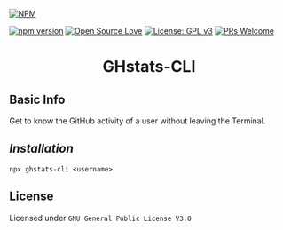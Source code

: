 [![NPM](https://nodei.co/npm/ghstats-cli.png)](https://nodei.co/npm/ghstats-cli/)

[![npm version](https://badge.fury.io/js/ghstats-cli.svg)](https://badge.fury.io/js/ghstats-cli) [![Open Source Love](https://badges.frapsoft.com/os/v1/open-source.png?v=103)](https://github.com/ellerbrock/open-source-badges/)
[![License: GPL v3](https://img.shields.io/badge/License-GPLv3-blue.svg)](https://github.com/jamesgeorge007/ghstats-cli/blob/master/LICENSE)
[![PRs Welcome](https://img.shields.io/badge/PRs-welcome-brightgreen.svg?style=flat-square)](https://github.com/jamesgeorge007/ghstats-cli/pulls/new)
<h1 align="center"> GHstats-CLI </h1>

## Basic Info

Get to know the GitHub activity of a user without leaving the Terminal.

## *Installation*

`npx ghstats-cli <username>`

## License

Licensed under `GNU General Public License V3.0`
